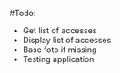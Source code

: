 #Todo:
* Get list of accesses
* Display list of accesses
* Base foto if missing
* Testing application
